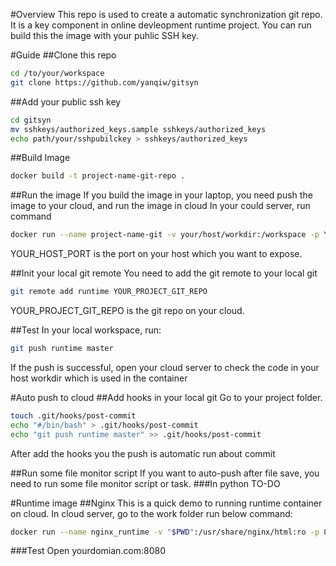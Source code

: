 #Overview
This repo is used to create a automatic synchronization git repo. It is a key component in online devleopment runtime project. You can run build this the image with your puhlic SSH key.

#Guide
##Clone this repo
```bash
cd /to/your/workspace
git clone https://github.com/yanqiw/gitsyn
```

##Add your public ssh key
```bash
cd gitsyn
mv sshkeys/authorized_keys.sample sshkeys/authorized_keys 
echo path/your/sshpubilckey > sshkeys/authorized_keys
```
##Build Image
```bash
docker build -t project-name-git-repo .
```

##Run the image
If you build the image in your laptop, you need push the image to your cloud, and run the image in cloud
In your could server, run command
```bash
docker run --name project-name-git -v your/host/workdir:/workspace -p YOUR_HOST_PORT:22 project-name-git-repo
```
YOUR_HOST_PORT is the port on your host which you want to expose.

##Init your local git remote
You need to add the git remote to your local git
```bash
git remote add runtime YOUR_PROJECT_GIT_REPO
```
YOUR_PROJECT_GIT_REPO is the git repo on your cloud. 

##Test
In your local workspace, run:
```bash
git push runtime master
```
If the push is successful, open your cloud server to check the code in your host workdir which is used in the container 

#Auto push to cloud
##Add hooks in your local git
Go to your project folder.
```bash
touch .git/hooks/post-commit
echo "#/bin/bash" > .git/hooks/post-commit
echo "git push runtime master" >> .git/hooks/post-commit
```
After add the hooks you the push is automatic run about commit

##Run some file monitor script
If you want to auto-push after file save, you need to run some file monitor script or task.
###In python
TO-DO


#Runtime image
##Nginx
This is a quick demo to running runtime container on cloud. In cloud server, go to the work folder run below command:
```bash
docker run --name nginx_runtime -v "$PWD":/usr/share/nginx/html:ro -p 8080:80 -d nginx
```
###Test
Open yourdomian.com:8080
